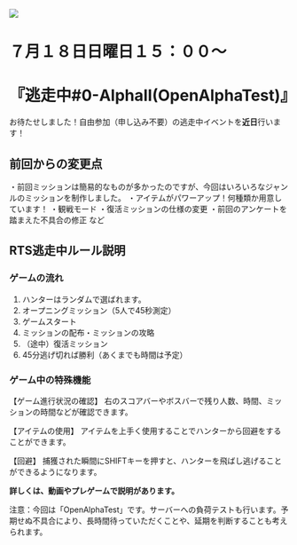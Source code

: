 ![](https://i.imgur.com/f0KtJTb.png)

# ７月１８日日曜日１５：００～
# 『逃走中#0-AlphaⅡ(OpenAlphaTest)』

お待たせしました！自由参加（申し込み不要）の逃走中イベントを**近日**行います！


## 前回からの変更点
・前回ミッションは簡易的なものが多かったのですが、今回はいろいろなジャンルのミッションを制作しました。
・アイテムがパワーアップ！何種類か用意しています！
・観戦モード
・復活ミッションの仕様の変更
・前回のアンケートを踏まえた不具合の修正
など

## RTS逃走中ルール説明
### ゲームの流れ
1. ハンターはランダムで選ばれます。
2. オープニングミッション（5人で45秒測定）
3. ゲームスタート
4. ミッションの配布・ミッションの攻略
5. （途中）復活ミッション
6. 45分逃げ切れば勝利（あくまでも時間は予定）

### ゲーム中の特殊機能
【ゲーム進行状況の確認】
右のスコアバーやボスバーで残り人数、時間、ミッションの時間などが確認できます。

【アイテムの使用】
アイテムを上手く使用することでハンターから回避をすることができます。

【回避】
捕獲された瞬間にSHIFTキーを押すと、ハンターを飛ばし逃げることができるようになります。

**詳しくは、動画やプレゲームで説明があります。**

注意：今回は「OpenAlphaTest」です。サーバーへの負荷テストも行います。予期せぬ不具合により、長時間待っていただくことや、延期を判断することも考えられます。